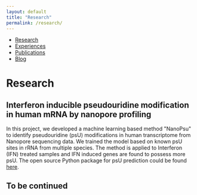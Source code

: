 ```yaml
---
layout: default
title: "Research"
permalink: /research/
---
```


* [Research](https://sihaohuanguc.github.io/research)
* [Experiences](https://sihaohuanguc.github.io/experiences)
* [Publications](https://sihaohuanguc.github.io/publications)
* [Blog](https://sihaohuanguc.github.io/blog)

# Research
## Interferon inducible pseudouridine modification in human mRNA by nanopore profiling
In this project, we developed a machine learning based method "NanoPsu" to identify pseudouridine (psU) modifications in human transcriptome from Nanopore sequencing data. We trained the model based on known psU sites in rRNA from multiple species. The method is applied to Interferon (IFN) treated samples and IFN induced genes are found to possess more psU. The open source Python package for psU prediction could be found [here](https://sihaohuanguc.github.io/Nanopore_psU/).
## To be continued
